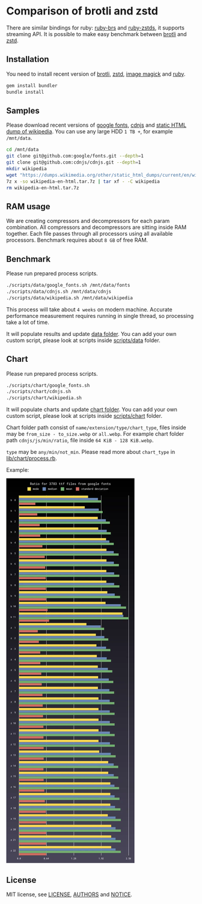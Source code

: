 # Comparison of brotli and zstd

There are similar bindings for ruby: [ruby-brs](https://github.com/andrew-aladev/ruby-brs) and [ruby-zstds](https://github.com/andrew-aladev/ruby-zstds), it supports streaming API.
It is possible to make easy benchmark between [brotli](https://github.com/google/brotli) and [zstd](https://github.com/facebook/zstd).

## Installation

You need to install recent version of
[brotli](https://github.com/google/brotli), [zstd](https://github.com/facebook/zstd),
[image magick](https://github.com/ImageMagick/ImageMagick) and [ruby](https://github.com/ruby/ruby).

```sh
gem install bundler
bundle install
```

## Samples

Please download recent versions of [google fonts](https://github.com/google/fonts),
[cdnjs](https://github.com/cdnjs/cdnjs) and
[static HTML dump of wikipedia](https://dumps.wikimedia.org/other/static_html_dumps/current/en/).
You can use any large HDD `1 TB +`, for example `/mnt/data`.

```sh
cd /mnt/data
git clone git@github.com:google/fonts.git --depth=1
git clone git@github.com:cdnjs/cdnjs.git --depth=1
mkdir wikipedia
wget "https://dumps.wikimedia.org/other/static_html_dumps/current/en/wikipedia-en-html.tar.7z"
7z x -so wikipedia-en-html.tar.7z | tar xf - -C wikipedia
rm wikipedia-en-html.tar.7z
```

## RAM usage

We are creating compressors and decompressors for each param combination.
All compressors and decompressors are sitting inside RAM together.
Each file passes through all processors using all available processors.
Benchmark requires about `8 GB` of free RAM.

## Benchmark

Please run prepared process scripts.

```sh
./scripts/data/google_fonts.sh /mnt/data/fonts
./scripts/data/cdnjs.sh /mnt/data/cdnjs
./scripts/data/wikipedia.sh /mnt/data/wikipedia
```

This process will take about `4 weeks` on modern machine.
Accurate performance measurement requires running in single thread, so processing take a lot of time.

It will populate results and update [data folder](data).
You can add your own custom script, please look at scripts inside [scripts/data](scripts/data) folder.

## Chart

Please run prepared process scripts.

```sh
./scripts/chart/google_fonts.sh
./scripts/chart/cdnjs.sh
./scripts/chart/wikipedia.sh
```

It will populate charts and update [chart folder](chart).
You can add your own custom script, please look at scripts inside [scripts/chart](scripts/chart) folder.

Chart folder path consist of `name/extension/type/chart_type`, files inside may be `from_size - to_size.webp` or `all.webp`.
For example chart folder path `cdnjs/js/min/ratio`, file inside `64 KiB - 128 KiB.webp`.

`type` may be `any/min/not_min`.
Please read more about `chart_type` in [lib/chart/process.rb](lib/chart/process.rb).

Example:

![Example chart](chart/google_fonts/ttf/any/ratio/all.webp)

## License

MIT license, see [LICENSE](LICENSE), [AUTHORS](AUTHORS) and [NOTICE](NOTICE).
